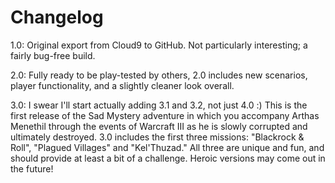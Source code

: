 # Changelog

1.0: Original export from Cloud9 to GitHub. Not particularly interesting; a fairly bug-free build.

2.0: Fully ready to be play-tested by others, 2.0 includes new scenarios, player functionality, and a slightly cleaner look overall.

3.0: I swear I'll start actually adding 3.1 and 3.2, not just 4.0 :) This is the first release of the Sad Mystery adventure in which you accompany Arthas Menethil through the events of Warcraft III as he is slowly corrupted and ultimately destroyed. 3.0 includes the first three missions: "Blackrock & Roll", "Plagued Villages" and "Kel'Thuzad." All three are unique and fun, and should provide at least a bit of a challenge. Heroic versions may come out in the future!